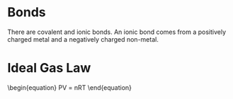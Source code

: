 # Bonds

There are covalent and ionic bonds. An ionic bond comes from a positively charged metal and a negatively charged non-metal.

# Ideal Gas Law

\begin{equation}
PV = nRT
\end{equation}